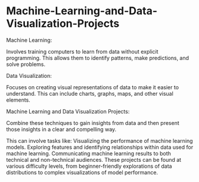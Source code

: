 # Machine-Learning-and-Data-Visualization-Projects
Machine Learning:

Involves training computers to learn from data without explicit programming.
This allows them to identify patterns, make predictions, and solve problems.

Data Visualization:

Focuses on creating visual representations of data to make it easier to understand.
This can include charts, graphs, maps, and other visual elements.

Machine Learning and Data Visualization Projects:

Combine these techniques to gain insights from data and then present those insights in a clear and compelling way.

This can involve tasks like:
Visualizing the performance of machine learning models.
Exploring features and identifying relationships within data used for machine learning.
Communicating machine learning results to both technical and non-technical audiences.
These projects can be found at various difficulty levels, from beginner-friendly explorations of data distributions to complex visualizations of model performance.
